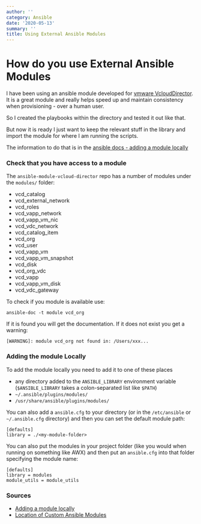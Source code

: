 ```yaml
---
author: ''
category: Ansible
date: '2020-05-13'
summary: ''
title: Using External Ansible Modules
---
```

# How do you use External Ansible Modules

I have been using an ansible module developed for [vmware VcloudDirector](https://github.com/vmware/ansible-module-vcloud-director).
It is a great module and really helps speed up and maintain consistency when provisioning - over a human user.

So I created the playbooks within the directory and tested it out like that.

But now it is ready I just want to keep the relevant stuff in the library and import the module for where I am running the scripts.

The information to do that is in the [ansible docs - adding a module locally](https://docs.ansible.com/ansible/latest/dev_guide/developing_locally.html#adding-a-module-locally)

### Check that you have access to a module

The `ansible-module-vcloud-director` repo has a number of modules under the `modules/` folder:

* vcd_catalog
* vcd_external_network
* vcd_roles
* vcd_vapp_network
* vcd_vapp_vm_nic
* vcd_vdc_network
* vcd_catalog_item
* vcd_org
* vcd_user
* vcd_vapp_vm
* vcd_vapp_vm_snapshot
* vcd_disk
* vcd_org_vdc
* vcd_vapp
* vcd_vapp_vm_disk
* vcd_vdc_gateway

To check if you module is available use:

    ansible-doc -t module vcd_org

If it is found you will get the documentation.
If it does not exist you get a warning: 

    [WARNING]: module vcd_org not found in: /Users/xxx...

### Adding the module Locally

To add the module locally you need to add it to one of these places

* any directory added to the `ANSIBLE_LIBRARY` environment variable (`$ANSIBLE_LIBRARY` takes a colon-separated list like `$PATH`)
* `~/.ansible/plugins/modules/`
* `/usr/share/ansible/plugins/modules/`

You can also add a `ansible.cfg` to your directory (or in the `/etc/ansible` or `~/.ansible.cfg` directory) and then you can set the default module path:

    [defaults]
    library = ./<my-module-folder>

You can also put the modules in your project folder (like you would when running on something like AWX) and then put an `ansible.cfg` into that folder specifying the module name:

    [defaults]
    library = modules
    module_utils = module_utils



### Sources

* [Adding a module locally](https://docs.ansible.com/ansible/latest/dev_guide/developing_locally.html#adding-a-module-locally)
* [Location of Custom Ansible Modules](https://stackoverflow.com/questions/53750049/location-to-keep-ansible-custom-modules)